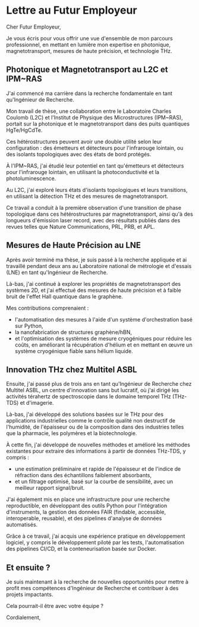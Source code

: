 # Lettre au Futur Employeur

Cher Futur Employeur,

Je vous écris
pour vous offrir une vue d'ensemble
de mon parcours professionnel,
en mettant en lumière mon expertise
en photonique,
magnetotransport,
mesures de haute précision,
et technologie THz.

## Photonique et Magnetotransport au L2C et IPM~RAS

J'ai commencé ma carrière dans la recherche fondamentale
en tant qu'Ingénieur de Recherche.
<!--  -->
Mon travail de thèse,
une collaboration entre
le Laboratoire Charles Coulomb (L2C)
et l'Institut de Physique des Microstructures (IPM~RAS),
portait sur la photonique et le magnetotransport
dans des puits quantiques HgTe/HgCdTe.

Ces hétérostructures peuvent avoir une double utilité
selon leur configuration :
des émetteurs et détecteurs pour l'infrarouge lointain,
ou des isolants topologiques
avec des états de bord protégés.
<!--  -->
À l'IPM~RAS,
j'ai étudié leur potentiel
en tant qu'émetteurs et détecteurs pour l'infrarouge lointain,
en utilisant
la photoconductivité et la photoluminescence.
<!-- dans le THz et l'IR. -->
<!--  -->
Au L2C,
j'ai exploré leurs états d'isolants topologiques et leurs transitions,
en utilisant la détection THz et des mesures de magnetotransport.

Ce travail a conduit
à la première observation d'une transition de phase topologique
dans ces hétérostructures
par magnetotransport,
ainsi qu'à des longueurs d'émission laser record,
avec des résultats publiés dans des revues
telles que Nature Communications, PRL, PRB, et APL.

## Mesures de Haute Précision au LNE

Après avoir terminé ma thèse,
je suis passé à la recherche appliquée
et ai travaillé pendant deux ans
au Laboratoire national de métrologie et d'essais (LNE)
en tant qu'Ingénieur de Recherche.
<!--  -->
Là-bas,
j'ai continué à explorer les propriétés de magnetotransport des systèmes 2D,
et j'ai effectué des mesures de haute précision
et à faible bruit
de l'effet Hall quantique dans le graphène.

Mes contributions comprenaient :

- l'automatisation des mesures
  à l'aide d'un système d'orchestration basé sur Python,
- la nanofabrication de structures graphène/hBN,
- et l'optimisation des systèmes de mesure cryogéniques
  pour réduire les coûts,
  en améliorant la récupération d'hélium
  et en mettant en œuvre un système cryogénique fiable sans hélium liquide.

## Innovation THz chez Multitel ASBL

Ensuite,
j'ai passé plus de trois ans
en tant qu'Ingénieur de Recherche chez Multitel ASBL,
un centre d'innovation sans but lucratif,
où j'ai dirigé les activités térahertz
de spectroscopie dans le domaine temporel THz (THz-TDS)
et d'imagerie.
<!--  -->
Là-bas,
j'ai développé des solutions basées sur le THz
pour des applications industrielles
comme le contrôle qualité non destructif
de l'humidité, de l'épaisseur ou de la composition
dans des industries telles que la pharmacie, les polymères et la biotechnologie.

À cette fin,
j'ai développé de nouvelles méthodes
et amélioré les méthodes existantes
pour extraire des informations à partir de données THz-TDS,
y compris :

- une estimation préliminaire et rapide de l'épaisseur
  et de l'indice de réfraction dans des échantillons faiblement absorbants,
- et un filtrage optimisé, basé sur la courbe de sensibilité,
  avec un meilleur rapport signal/bruit.

J'ai également mis en place une infrastructure
pour une recherche reproductible,
en développant des outils Python pour l'intégration d'instruments,
la gestion des données FAIR
(findable, accessible, interoperable, reusable),
et des pipelines d'analyse de données automatisés.

Grâce à ce travail,
j'ai acquis une expérience pratique en développement logiciel,
y compris le développement piloté par les tests,
l'automatisation des pipelines CI/CD,
et la conteneurisation basée sur Docker.

## Et ensuite ?

Je suis maintenant à la recherche de nouvelles opportunités
pour mettre à profit mes compétences d'Ingénieur de Recherche
et contribuer à des projets impactants.
<!--  -->
Cela pourrait-il être avec votre équipe ?

<!-- Je vous remercie pour votre temps et votre considération. -->

Cordialement,
